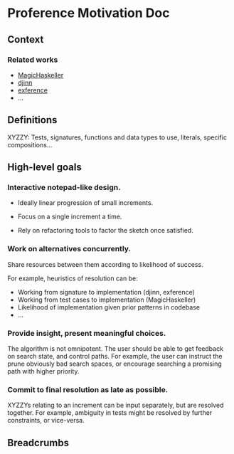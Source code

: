 # Proference Motivation Doc

## Context

### Related works

- [MagicHaskeller](http://nautilus.cs.miyazaki-u.ac.jp/~skata/MagicHaskeller.html)
- [djinn](https://hackage.haskell.org/package/djinn)
- [exference](https://hackage.haskell.org/package/exference)
- ...

## Definitions

XYZZY: Tests, signatures, functions and data types to use, literals, specific compositions...

## High-level goals

### Interactive notepad-like design.

- Ideally linear progression of small increments.

- Focus on a single increment a time.

- Rely on refactoring tools to factor the sketch once satisfied.

### Work on alternatives concurrently.

Share resources between them according to likelihood of success.

For example, heuristics of resolution can be:
- Working from signature to implementation (djinn, exference)
- Working from test cases to implementation (MagicHaskeller)
- Likelihood of implementation given prior patterns in codebase
- ...

### Provide insight, present meaningful choices.

The algorithm is not omnipotent. The user should be able to get feedback on search state, and control paths.
For example, the user can instruct the prune obviously bad search spaces, or encourage searching a promising path with higher priority.

### Commit to final resolution as late as possible.

XYZZYs relating to an increment can be input separately, but are resolved together.
For example, ambiguity in tests might be resolved by further constraints, or vice-versa.


## Breadcrumbs

